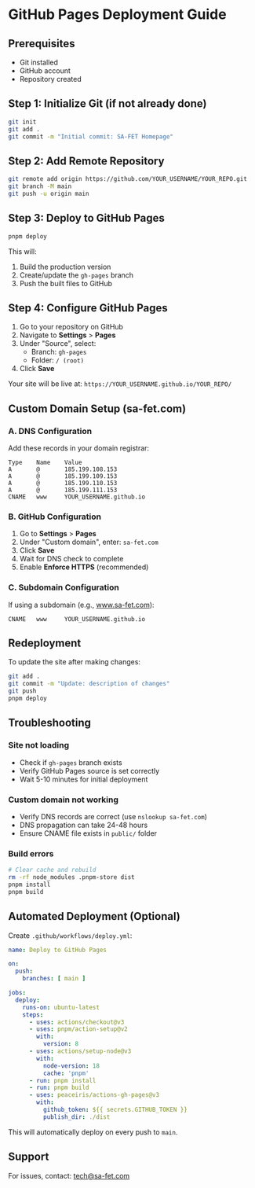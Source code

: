 # GitHub Pages Deployment Guide

## Prerequisites
- Git installed
- GitHub account
- Repository created

## Step 1: Initialize Git (if not already done)
```bash
git init
git add .
git commit -m "Initial commit: SA-FET Homepage"
```

## Step 2: Add Remote Repository
```bash
git remote add origin https://github.com/YOUR_USERNAME/YOUR_REPO.git
git branch -M main
git push -u origin main
```

## Step 3: Deploy to GitHub Pages
```bash
pnpm deploy
```

This will:
1. Build the production version
2. Create/update the `gh-pages` branch
3. Push the built files to GitHub

## Step 4: Configure GitHub Pages

1. Go to your repository on GitHub
2. Navigate to **Settings** > **Pages**
3. Under "Source", select:
   - Branch: `gh-pages`
   - Folder: `/ (root)`
4. Click **Save**

Your site will be live at: `https://YOUR_USERNAME.github.io/YOUR_REPO/`

## Custom Domain Setup (sa-fet.com)

### A. DNS Configuration
Add these records in your domain registrar:

```
Type    Name    Value
A       @       185.199.108.153
A       @       185.199.109.153
A       @       185.199.110.153
A       @       185.199.111.153
CNAME   www     YOUR_USERNAME.github.io
```

### B. GitHub Configuration
1. Go to **Settings** > **Pages**
2. Under "Custom domain", enter: `sa-fet.com`
3. Click **Save**
4. Wait for DNS check to complete
5. Enable **Enforce HTTPS** (recommended)

### C. Subdomain Configuration
If using a subdomain (e.g., www.sa-fet.com):
```
CNAME   www     YOUR_USERNAME.github.io
```

## Redeployment

To update the site after making changes:
```bash
git add .
git commit -m "Update: description of changes"
git push
pnpm deploy
```

## Troubleshooting

### Site not loading
- Check if `gh-pages` branch exists
- Verify GitHub Pages source is set correctly
- Wait 5-10 minutes for initial deployment

### Custom domain not working
- Verify DNS records are correct (use `nslookup sa-fet.com`)
- DNS propagation can take 24-48 hours
- Ensure CNAME file exists in `public/` folder

### Build errors
```bash
# Clear cache and rebuild
rm -rf node_modules .pnpm-store dist
pnpm install
pnpm build
```

## Automated Deployment (Optional)

Create `.github/workflows/deploy.yml`:
```yaml
name: Deploy to GitHub Pages

on:
  push:
    branches: [ main ]

jobs:
  deploy:
    runs-on: ubuntu-latest
    steps:
      - uses: actions/checkout@v3
      - uses: pnpm/action-setup@v2
        with:
          version: 8
      - uses: actions/setup-node@v3
        with:
          node-version: 18
          cache: 'pnpm'
      - run: pnpm install
      - run: pnpm build
      - uses: peaceiris/actions-gh-pages@v3
        with:
          github_token: ${{ secrets.GITHUB_TOKEN }}
          publish_dir: ./dist
```

This will automatically deploy on every push to `main`.

## Support

For issues, contact: tech@sa-fet.com
